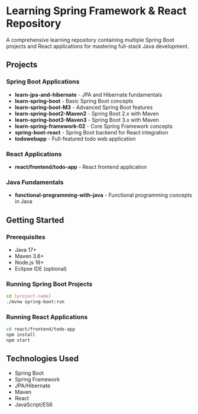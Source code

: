# Learning Spring Framework & React Repository

A comprehensive learning repository containing multiple Spring Boot projects and React applications for mastering full-stack Java development.

## Projects

### Spring Boot Applications
- **learn-jpa-and-hibernate** - JPA and Hibernate fundamentals
- **learn-spring-boot** - Basic Spring Boot concepts
- **learn-spring-boot-M3** - Advanced Spring Boot features
- **learn-spring-boot2-Maven2** - Spring Boot 2.x with Maven
- **learn-spring-boot3-Maven3** - Spring Boot 3.x with Maven
- **learn-spring-framework-02** - Core Spring Framework concepts
- **spring-boot-react** - Spring Boot backend for React integration
- **todowebapp** - Full-featured todo web application

### React Applications
- **react/frontend/todo-app** - React frontend application

### Java Fundamentals
- **functional-programming-with-java** - Functional programming concepts in Java

## Getting Started

### Prerequisites
- Java 17+
- Maven 3.6+
- Node.js 16+
- Eclipse IDE (optional)

### Running Spring Boot Projects
```bash
cd [project-name]
./mvnw spring-boot:run
```

### Running React Applications
```bash
cd react/frontend/todo-app
npm install
npm start
```

## Technologies Used
- Spring Boot
- Spring Framework
- JPA/Hibernate
- Maven
- React
- JavaScript/ES6